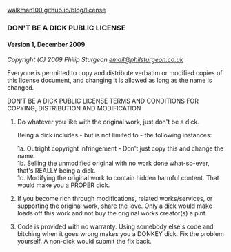 [walkman100.github.io/blog/license](http://walkman100.github.io/blog/license)

### DON'T BE A DICK PUBLIC LICENSE
#### Version 1, December 2009
*Copyright (C) 2009 Philip Sturgeon email@philsturgeon.co.uk*

Everyone is permitted to copy and distribute verbatim or modified copies of this license document, and changing it is allowed as long as the name is changed.

DON’T BE A DICK PUBLIC LICENSE TERMS AND CONDITIONS FOR COPYING, DISTRIBUTION AND MODIFICATION

 1. Do whatever you like with the original work, just don't be a dick.

     Being a dick includes - but is not limited to - the following instances:

	 1a. Outright copyright infringement - Don't just copy this and change the name.  
	 1b. Selling the unmodified original with no work done what-so-ever, that's REALLY being a dick.  
	 1c. Modifying the original work to contain hidden harmful content. That would make you a PROPER dick.

 2. If you become rich through modifications, related works/services, or supporting the original work, share the love. Only a dick would make loads off this work and not buy the original works creator(s) a pint.

 3. Code is provided with no warranty. Using somebody else's code and bitching when it goes wrong makes you a DONKEY dick. Fix the problem yourself. A non-dick would submit the fix back.
